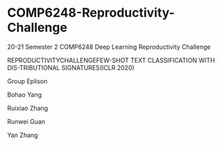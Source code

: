 # COMP6248-Reproductivity-Challenge
20-21 Semester 2 COMP6248 Deep Learning Reproductivity Challenge 

REPRODUCTIVITYCHALLENGEFEW-SHOT TEXT CLASSIFICATION WITH DIS-TRIBUTIONAL SIGNATURES(ICLR 2020)

Group Eplison

Bohao Yang

Ruixiao Zhang

Runwei Guan

Yan Zhang
